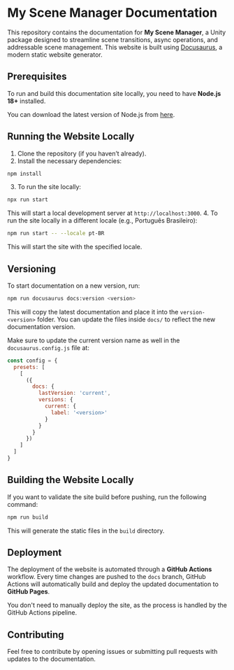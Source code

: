 # My Scene Manager Documentation

This repository contains the documentation for **My Scene Manager**, a Unity package designed to streamline scene transitions, async operations, and addressable scene management.
This website is built using [Docusaurus](https://docusaurus.io/), a modern static website generator.

## Prerequisites

To run and build this documentation site locally, you need to have **Node.js 18+** installed.

You can download the latest version of Node.js from [here](https://nodejs.org/en/download/).

## Running the Website Locally

1. Clone the repository (if you haven’t already).
2. Install the necessary dependencies:
  ```bash
  npm install
  ```
3. To run the site locally:
  ```bash
  npx run start
  ```
  This will start a local development server at `http://localhost:3000`.
4. To run the site locally in a different locale (e.g., Português Brasileiro):
  ```bash
  npm run start -- --locale pt-BR
  ```
  This will start the site with the specified locale.

## Versioning

To start documentation on a new version, run:

```bash
npm run docusaurus docs:version <version>
```

This will copy the latest documentation and place it into the `version-<version>` folder.
You can update the files inside `docs/` to reflect the new documentation version.

Make sure to update the current version name as well in the `docusaurus.config.js` file at:

```js
const config = {
  presets: [
    [
      ({
        docs: {
          lastVersion: 'current',
          versions: {
            current: {
              label: '<version>'
            }
          }
        }
      })
    ]
  ]
}
```

## Building the Website Locally

If you want to validate the site build before pushing, run the following command:

```bash
npm run build
```

This will generate the static files in the `build` directory.

## Deployment

The deployment of the website is automated through a **GitHub Actions** workflow. Every time changes are pushed to the `docs` branch, GitHub Actions will automatically build and deploy the updated documentation to **GitHub Pages**.

You don't need to manually deploy the site, as the process is handled by the GitHub Actions pipeline.

## Contributing

Feel free to contribute by opening issues or submitting pull requests with updates to the documentation.